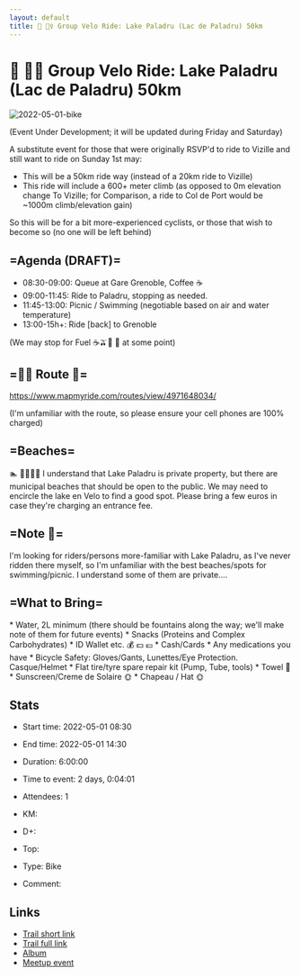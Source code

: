 ```yaml
---
layout: default
title: 🚴 🏊‍♀️ Group Velo Ride: Lake Paladru (Lac de Paladru) 50km
---
```


# 🚴 🏊‍♀️ Group Velo Ride: Lake Paladru (Lac de Paladru) 50km

![2022-05-01-bike](/Stats/img/orig/2022-05-01-bike.jpg)

(Event Under Development; it will be updated during Friday and Saturday)

A substitute event for those that were originally RSVP'd to ride to Vizille and still want to ride on Sunday 1st may:

* This will be a 50km ride way (instead of a 20km ride to Vizille)
* This ride will include a 600+ meter climb (as opposed to 0m elevation change To Vizille; for Comparison, a ride to Col de Port would be \~1000m climb/elevation gain)

So this will be for a bit more-experienced cyclists, or those that wish to become so (no one will be left behind)

## =Agenda (DRAFT)=

* 08:30-09:00: Queue at Gare Grenoble, Coffee ☕️
* 09:00-11:45: Ride to Paladru, stopping as needed.
* 11:45-13:00: Picnic / Swimming (negotiable based on air and water temperature)
* 13:00-15h+: Ride [back] to Grenoble

(We may stop for Fuel ☕️🫒🧀 🥐 at some point)

## =🚴‍♀️ Route 🚴=

https://www.mapmyride.com/routes/view/4971648034/

(I'm unfamiliar with the route, so please ensure your cell phones are 100% charged)

## =Beaches=
🏊 🤔🏊‍♀️🤔
I understand that Lake Paladru is private property, but there are municipal beaches that should be open to the public. We may need to encircle the lake en Velo to find a good spot. Please bring a few euros in case they're charging an entrance fee.

## =Note 📝=

I'm looking for riders/persons more-familiar with Lake Paladru, as I've never ridden there myself, so I'm unfamiliar with the best beaches/spots for swimming/picnic. I understand some of them are private….

## =What to Bring=

\* Water, 2L minimum (there should be fountains along the way; we'll make note of them for future events)
\* Snacks (Proteins and Complex Carbohydrates)
\* ID Wallet etc. 💰 💵 💷
\* Cash/Cards
\* Any medications you have
\* Bicycle Safety: Gloves/Gants, Lunettes/Eye Protection. Casque/Helmet
\* Flat tire/tyre spare repair kit (Pump, Tube, tools)
\* Towel 👙
\* Sunscreen/Creme de Solaire 🌞
\* Chapeau / Hat 🌞

## Stats

- Start time: 2022-05-01 08:30
- End time: 2022-05-01 14:30
- Duration: 6:00:00
- Time to event: 2 days, 0:04:01
- Attendees: 1

- KM: 
- D+: 
- Top: 
- Type: Bike
- Comment: 

## Links

- [Trail short link]()
- [Trail full link]()
- [Album](https://binnette.github.io/GacImg2022/2022-05-01-🚴-🏊‍♀️-Group-Velo-Ride-Lake-Paladru-Lac-de-Paladru-50km.html)
- [Meetup event](https://www.meetup.com/grenoble-adventure-club-english-french/events/285587046/)
